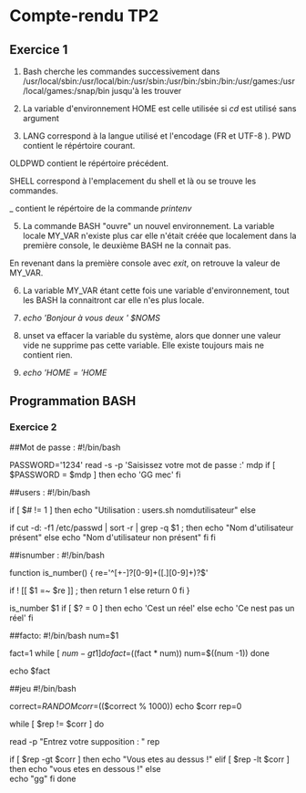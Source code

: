 # Compte-rendu TP2

## Exercice 1 
1. Bash cherche les commandes successivement dans /usr/local/sbin:/usr/local/bin:/usr/sbin:/usr/bin:/sbin:/bin:/usr/games:/usr/local/games:/snap/bin jusqu'à les trouver

2. La variable d'environnement HOME est celle utilisée si *cd* est utilisé sans argument

3. LANG correspond à la langue utilisé et l'encodage (FR et UTF-8 ).
PWD contient le répértoire courant.

OLDPWD contient le répértoire précédent.

SHELL correspond à l'emplacement du shell et là ou se trouve les commandes.

_ contient le répértoire de la commande *printenv* 

5. La commande BASH "ouvre" un nouvel environnement. La variable locale MY_VAR n'existe plus car elle n'était créée que localement dans la première console, le deuxième BASH ne la connait pas.

En revenant dans la première console avec *exit*, on retrouve la valeur de MY_VAR.

6. La variable MY_VAR étant cette fois une variable d'environnement, tout les BASH la connaitront car elle n'es plus locale.

8. *echo 'Bonjour à vous deux ' $NOMS*

9. unset va effacer la variable du système, alors que donner une valeur vide ne supprime pas cette variable.
Elle existe toujours mais ne contient rien.

10. *echo '$HOME = '$HOME*

## Programmation BASH

### Exercice 2 
##Mot de passe : 
#!/bin/bash


PASSWORD='1234'
read -s -p 'Saisissez votre mot de passe :' mdp
if [ $PASSWORD = $mdp ]
then 
	echo 'GG mec' 
fi 

##users : 
#!/bin/bash

if  [ $# != 1 ]
then
	echo "Utilisation : users.sh nomdutilisateur"
else

if cut -d: -f1 /etc/passwd | sort -r | grep -q $1 ; then
echo "Nom d'utilisateur présent"
else 
echo "Nom d'utilisateur non présent"
fi
fi

##isnumber :
#!/bin/bash

function is_number()
{
re='^[+-]?[0-9]+([.][0-9]+)?$'

if ! [[ $1 =~ $re ]] ; then 
	return 1
else 
	return 0
fi
}


is_number $1
if [ $? = 0 ] 
then
	echo  'Cest un réel'
else 
	echo 'Ce nest pas un réel'
fi

##facto: 
#!/bin/bash
num=$1

fact=1
while [ $num -gt 1 ]
do
	fact=$((fact * num))
	num=$((num -1))
done

echo $fact

##jeu
#!/bin/bash

correct=$RANDOM
corr=$(($correct % 1000))
echo $corr
rep=0

while [ $rep != $corr ] 
do

read -p "Entrez votre supposition : " rep

if [ $rep -gt $corr ]
then 
	echo "Vous etes au dessus !"
elif [ $rep -lt $corr ]
then
	echo "vous etes en dessous !"
else  
	echo "gg"
fi
done






